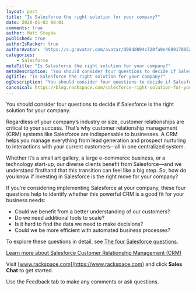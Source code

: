```yaml
---
layout: post
title: "Is Salesforce the right solution for your company?"
date: 2020-01-03 00:01
comments: true
author: Matt Stoyka
published: true
authorIsRacker: true
authorAvatar: 'https://s.gravatar.com/avatar/d08dd094c720fa0e4689178952959231'
categories:
    - Salesforce
metaTitle: "Is Salesforce the right solution for your company?"
metaDescription: "You should consider four questions to decide if Salesforce is the right solution for your company."
ogTitle: "Is Salesforce the right solution for your company?"
ogDescription: "You should consider four questions to decide if Salesforce is the right solution for your company."
canonical: https://blog.rackspace.com/salesforce-right-solution-for-your-company-answer-these-questions
---
```


You should consider four questions to decide if Salesforce is the right solution
for your company.

<!-- more -->

Regardless of your company’s industry or size, customer relationships are
critical to your success. That’s why customer relationship management (CRM)
systems like Salesforce are indispensable to businesses. A CRM helps you manage
everything from lead generation and prospect nurturing to interactions with your
current customers&mdash;all in one centralized system.

Whether it’s a small art gallery, a large e-commerce business, or a technology
start-up, our diverse clients benefit from Salesforce&mdash;and we understand
firsthand that this transition can feel like a big step. So, how do you know if
investing in Salesforce is the right move for your company?

If you’re considering implementing Salesforce at your company, these four
questions help to identify whether this powerful CRM is a good fit for your
business needs:

- Could we benefit from a better understanding of our customers?
- Do we need additional tools to scale?
- Is it hard to find the data we need to make decisions?
- Could we be more efficient with automated business processes?

To explore these questions in detail, see
[The four Salesforce questions](https://blog.rackspace.com/salesforce-right-solution-for-your-company-answer-these-questions).

<a class="cta purple" id="cta" href="https://www.rackspace.com/salesforce">Learn more about Salesforce Customer Relationship Management (CRM)</a>

Visit [www.rackspace.com](https://www.rackspace.com) and click **Sales Chat**
to get started.

Use the Feedback tab to make any comments or ask questions.
